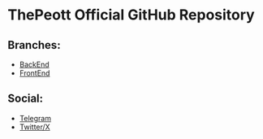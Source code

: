 #  ThePeott Official GitHub Repository 

## Branches: 
- [BackEnd](https://github.com/qu-cipher/thePeott/tree/back)
- [FrontEnd](https://github.com/qu-cipher/thePeott/tree/front)

## Social: 
- [Telegram](https://t.me/QuantumCipherr)
- [Twitter/X](https://x.com/QuantumCipherr)
